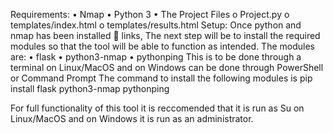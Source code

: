 Requirements:
•	Nmap
•	Python 3
•	The Project Files
o	Project.py
o	templates/index.html
o	templates/results.html
Setup:
Once python and nmap has been installed  links, The next step will be to install the required modules so that the tool will be able to function as intended.
The modules are:
•	flask
•	python3-nmap
•	pythonping
This is to be done through a terminal on Linux/MacOS and on Windows can be done through PowerShell or Command Prompt
The command to install the following modules is
  pip install flask python3-nmap pythonping

For full functionality of this tool it is reccomended that it is run as Su on Linux/MacOS and on Windows it is run as an administrator.

